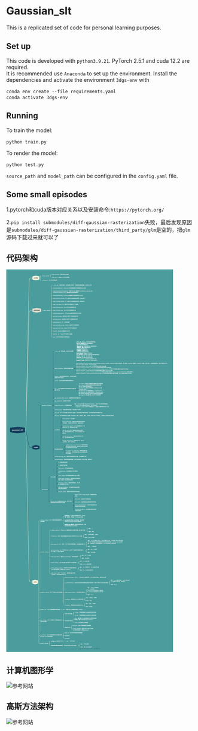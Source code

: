# Gaussian_slt
This is a replicated set of code for personal learning purposes.
## Set up
This code is developed with `python3.9.21`. PyTorch 2.5.1 and cuda 12.2 are required.  
It is recommended use `Anaconda` to set up the environment. Install the dependencies and activate the environment `3dgs-env` with
```
conda env create --file requirements.yaml
conda activate 3dgs-env
```
## Running
To train the model:
```
python train.py 
```
To render the model:
```
python test.py 
```
`source_path` and `model_path` can be configured in the `config.yaml` file.
## Some small episodes
1.pytorch和cuda版本对应关系以及安装命令:`https://pytorch.org/`

2.`pip install submodules/diff-gaussian-rasterization`失败，最后发现原因是`submodules/diff-gaussian-rasterization/third_party/glm`是空的，把`glm`源码下载过来就可以了






## 代码架构
![代码架构](utils/gs_slt.png)
## 计算机图形学
![参考网站](https://chuquan.me/2024/03/23/foundation-of-computer-graphic-03/)
## 高斯方法架构
![参考网站](https://www.bilibili.com/video/BV1zi421v7Dr/?spm_id_from=333.337.search-card.all.click&vd_source=b8e7bf3a9fa3baa07f9407580fe339f2)